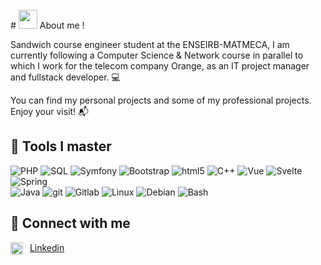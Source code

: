 <br />
# <img src="https://acegif.com/wp-content/gif/thinking-emoji-30.gif" width="30px"> About me !

Sandwich course engineer student at the ENSEIRB-MATMECA, I am currently following a Computer Science & Network course in parallel to which I work for the telecom company Orange, as an IT project manager and fullstack developer. 💻

You can find my personal projects and some of my professional projects. Enjoy your visit! 📬

## 🧰 Tools I master 
<p>

  <img alt="PHP" src="https://img.shields.io/badge/-PHP-27ae60?style=flat-square&logo=php&logoColor=white" />
  <img alt="SQL" src="https://img.shields.io/badge/-SQL-important?style=flat-square&logo=MySQL&logoColor=white" />
  <img alt="Symfony" src="https://img.shields.io/badge/-Symfony-2980b9?style=flat-square&logo=symfony&logoColor=white" />
  <img alt="Bootstrap" src="https://img.shields.io/badge/-Bootstrap-E10098?style=flat-square&logo=bootstrap&logoColor=white" />   
  <img alt="html5" src="https://img.shields.io/badge/-HTML5-8e44ad?style=flat-square&logo=html5&logoColor=white" /> 
  <img alt="C++" src="https://img.shields.io/badge/-C++-2980b9?style=flat-square&logo=c%2B%2B&logoColor=white" /> 
  <img alt="Vue" src="https://img.shields.io/badge/vuejs-%2335495e.svg?style=for-the-badge&logo=vuedotjs&logoColor=%234FC08D" /> 
  <img alt="Svelte" src="https://img.shields.io/badge/svelte-%23f1413d.svg?style=for-the-badge&logo=svelte&logoColor=white" /> 
  <img alt="Spring" src="https://img.shields.io/badge/spring-%236DB33F.svg?style=for-the-badge&logo=spring&logoColor=white" />
  
  <br/>
  
  <img alt="Java" src="https://img.shields.io/badge/Java-9b59b6?style=flat-square&logo=java&logoColor=white" />   
  <img alt="git" src="https://img.shields.io/badge/-Git-e74c3c?style=flat-square&logo=git&logoColor=white" />
  <img alt="Gitlab" src="https://img.shields.io/badge/Github-34495e?style=flat-square&logo=github&logoColor=white" />
  <img alt="Linux" src="https://img.shields.io/badge/-Linux-bdc3c7?style=flat-square&logo=Linux&logoColor=black" />
  <img alt="Debian" src="https://img.shields.io/badge/-Debian-c0392b?style=flat-square&logo=Debian&logoColor=white" />
  <img alt="Bash" src="https://img.shields.io/badge/-Bash-2980b9?style=flat-square&logo=GNU-Bash&logoColor=white" />
  
 </p>
 
 ## 🔗 Connect with me
 <img align="left" alt="codestown | LinkedIn" width="20px" src="https://cdn.jsdelivr.net/npm/simple-icons@v3/icons/linkedin.svg" />&nbsp;&nbsp;[Linkedin](https://www.linkedin.com/in/jules-royet/)
<br />
